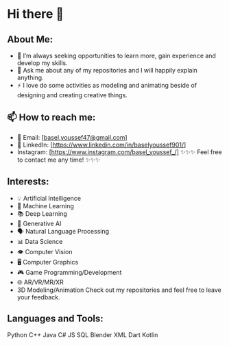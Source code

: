 # Hi there 👋
## About Me:

- 🤔 I’m always seeking opportunities to learn more, gain experience and develop my skills.
- 💬 Ask me about any of my repositories and I will happily explain anything.
- ⚡ I love do some activities as modeling and animating beside of designing and creating creative things.

## 📫 How to reach me:
- 📧 Email: [basel.youssef47@gmail.com]
- 💼 LinkedIn: [https://www.linkedin.com/in/baselyoussef901/]
- Instagram: [https://www.instagram.com/basel_youssef_/]
✨✨✨ Feel free to contact me any time! ✨✨✨

## Interests:

- 💡 Artificial Intelligence
- 🤖 Machine Learning
- 📚 Deep Learning
- 🎨 Generative AI
- 🗣️ Natural Language Processing
- 📊 Data Science
- 👁️ Computer Vision
- 🖥️ Computer Graphics
- 🎮 Game Programming/Development
- 🌐 AR/VR/MR/XR
- 3D Modeling/Animation
Check out my repositories and feel free to leave your feedback.

## Languages and Tools:
Python C++ Java C# JS SQL Blender XML Dart Kotlin
